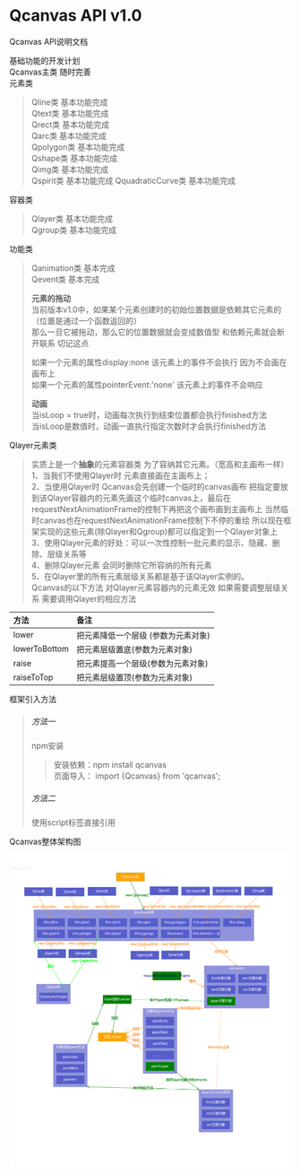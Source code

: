 # Qcanvas API v1.0

Qcanvas API说明文档

基础功能的开发计划  
Qcanvas主类 随时完善  
元素类

> Qline类 基本功能完成  
> Qtext类 基本功能完成  
> Qrect类 基本功能完成  
> Qarc类 基本功能完成  
> Qpolygon类 基本功能完成  
> Qshape类 基本功能完成  
> Qimg类 基本功能完成  
> Qspirit类 基本功能完成
> QquadraticCurve类 基本功能完成

容器类

> Qlayer类 基本功能完成  
> Qgroup类 基本功能完成

功能类

> Qanimation类 基本完成  
> Qevent类 基本完成
>
> **元素的拖动**  
> 当前版本v1.0中，如果某个元素创建时的初始位置数据是依赖其它元素的（位置是通过一个函数返回的）  
> 那么一旦它被拖动，那么它的位置数据就会变成数值型 和依赖元素就会断开联系 切记这点
>
> 如果一个元素的属性display:none 该元素上的事件不会执行 因为不会画在画布上  
> 如果一个元素的属性pointerEvent:'none' 该元素上的事件不会响应
>
> **动画**  
> 当isLoop = true时，动画每次执行到结束位置都会执行finished方法  
> 当isLoop是数值时，动画一直执行指定次数时才会执行finished方法

Qlayer元素类

> 实质上是一个**抽象**的元素容器类 为了容纳其它元素。（宽高和主画布一样）  
> 1、当我们不使用Qlayer时 元素直接画在主画布上；  
> 2、当使用Qlayer时 Qcanvas会先创建一个临时的canvas画布 把指定要放到该Qlayer容器内的元素先画这个临时canvas上，最后在requestNextAnimationFrame的控制下再把这个画布画到主画布上  当然临时canvas也在requestNextAnimationFrame控制下不停的重绘 所以现在框架实现的这些元素\(除Qlayer和Qgroup\)都可以指定到一个Qlayer对象上  
> 3、使用Qlayer元素的好处：可以一次性控制一批元素的显示、隐藏、删除、层级关系等  
> 4、删除Qlayer元素 会同时删除它所容纳的所有元素  
> 5、在Qlayer里的所有元素层级关系都是基于该Qlayer实例的。  
> Qcanvas的以下方法 对Qlayer元素容器内的元素无效 如果需要调整层级关系 需要调用Qlayer的相应方法

| 方法 | 备注 |
| :--- | :--- |
| lower | 把元素降低一个层级 \(参数为元素对象\) |
| lowerToBottom | 把元素层级置底\(参数为元素对象\) |
| raise | 把元素提高一个层级\(参数为元素对象\) |
| raiseToTop | 把元素层级置顶\(参数为元素对象\) |

框架引入方法

> ##### 方法一
>
> npm安装
>
> > 安装依赖：npm install qcanvas  
> > 页面导入：  import {Qcanvas} from 'qcanvas';
>
> ##### 方法二
>
> 使用script标签直接引用

Qcanvas整体架构图

![](assets/jg.png)
